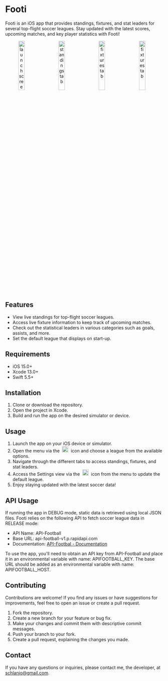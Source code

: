# Footi

Footi is an iOS app that provides standings, fixtures, and stat leaders for several top-flight soccer leagues. Stay updated with the latest scores, upcoming matches, and key player statistics with Footi!

<p align="center">
  <img alt="launch screen" src="https://github.com/jon-schlandt/footi/assets/75702270/7583addb-058e-480f-a0b1-eedfc1bedb96" width="20%">
  &nbsp; &nbsp; &nbsp;
  <img alt="standings tab" src="https://github.com/jon-schlandt/footi/assets/75702270/2e8a3d86-b408-4c9f-889b-056234a7f998" width="20%">
  &nbsp; &nbsp; &nbsp;
  <img alt="fixtures tab" src="https://github.com/jon-schlandt/footi/assets/75702270/09e23ff5-10fc-44f4-968a-66b5a2f9e1ba" width="20%">
  &nbsp; &nbsp; &nbsp;
  <img alt="fixtures tab" src="https://github.com/jon-schlandt/footi/assets/75702270/1c55b673-93ff-4174-8e5e-2827cd16b1f0" width="20%">
  &nbsp; &nbsp; &nbsp;
</p>

## Features

- View live standings for top-flight soccer leagues.
- Access live fixture information to keep track of upcoming matches.
- Check out the statistical leaders in various categories such as goals, assists, and more.
- Set the default league that displays on start-up.

## Requirements

- iOS 15.0+
- Xcode 13.0+
- Swift 5.5+

## Installation

1. Clone or download the repository.
2. Open the project in Xcode.
3. Build and run the app on the desired simulator or device.

## Usage

1. Launch the app on your iOS device or simulator.<br>
2. Open the menu via the &nbsp;<img width="20px" alt="menu icon" src="https://github.com/jon-schlandt/footi/assets/75702270/7df117f6-4d12-48fa-9fde-be2bfe1bdf86">&nbsp; icon and choose a league from the available options.<br>
3. Navigate through the different tabs to access standings, fixtures, and stat leaders.<br>
4. Access the Settings view via the &nbsp;<img width="20px" alt="settings icon" src="https://github.com/jon-schlandt/footi/assets/75702270/252d024b-b181-470b-9830-9599cad276f0">&nbsp; icon from the menu to update the default league.<br>
5. Enjoy staying updated with the latest soccer data!<br>

## API Usage

If running the app in DEBUG mode, static data is retrieved using local JSON files. Footi relies on the following API to fetch soccer league data in RELEASE mode:

- API Name: API-Football
- Base URL: api-football-v1.p.rapidapi.com
- Documentation: [API-Footbal - Documentation](https://www.api-football.com/documentation-v3)

To use the app, you'll need to obtain an API key from API-Football and place it in an environmental variable with name: APIFOOTBALL_KEY. The base URL should be added
as an environmental variable with name: APIFOOTBALL_HOST.

## Contributing

Contributions are welcome! If you find any issues or have suggestions for improvements, feel free to open an issue or create a pull request.

1. Fork the repository.
2. Create a new branch for your feature or bug fix.
3. Make your changes and commit them with descriptive commit messages.
4. Push your branch to your fork.
5. Create a pull request, explaining the changes you made.

## Contact

If you have any questions or inquiries, please contact me, the developer, at schlanjo@gmail.com.
